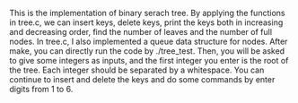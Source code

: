 This is the implementation of binary serach tree. By applying the functions in tree.c, we can insert keys, delete keys, print the keys both in increasing and decreasing order, find the number of leaves and the number of full nodes. In tree.c, I also implemented a queue data structure for nodes. After make, you can directly run the code by ./tree_test. Then, you will be asked to give some integers as inputs, and the first integer you enter is the root of the tree. Each integer should be separated by a whitespace. You can continue to insert and delete the keys and do some commands by enter digits from 1 to 6.
